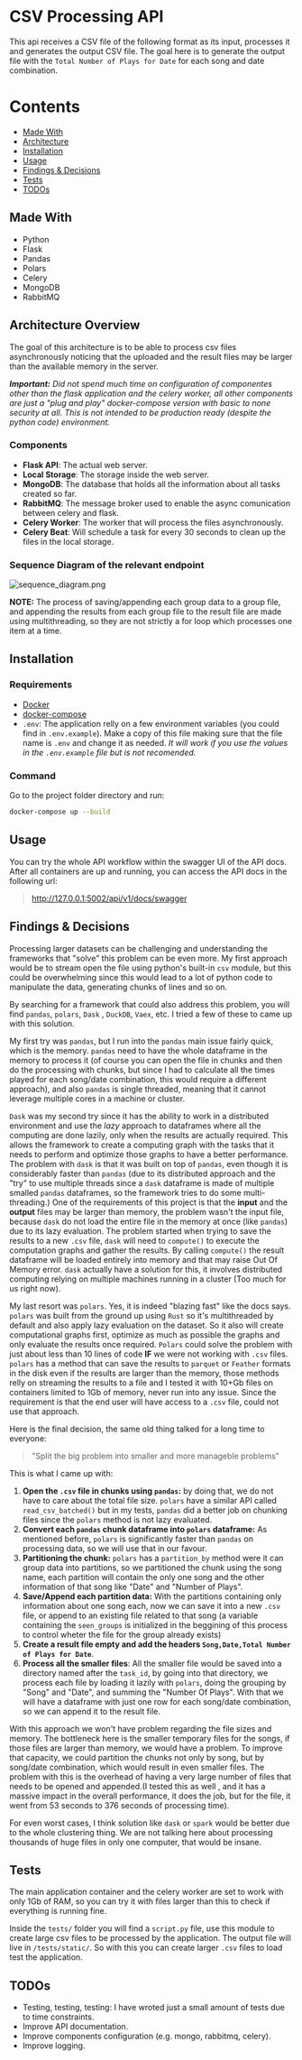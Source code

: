 # CSV Processing API

This api receives a CSV file of the following format as its input,
processes it and generates the output CSV file. The goal here is to generate the output file with the `Total Number of Plays for Date` for each song and date combination.

# Contents

- [Made With](#made-with)
- [Architecture](#architecture-overview)
- [Installation](#installation)
- [Usage](#usage)
- [Findings & Decisions](#findings--decisions)
- [Tests](#tests)
- [TODOs](#todos)


## Made With
- Python
- Flask
- Pandas
- Polars
- Celery
- MongoDB
- RabbitMQ

## Architecture Overview

The goal of this architecture is to be able to process csv files asynchronously noticing that the uploaded and the result files
may be larger than the available memory in the server.

_**Important:** Did not spend much time on configuration of componentes other than the flask application and the celery worker, all other components are just a "plug and play" docker-compose version with basic to none security at all. This is not intended to be production ready (despite the python code) environment._

### Components
- **Flask API**: The actual web server.
- **Local Storage**: The storage inside the web server.
- **MongoDB**: The database that holds all the information about all tasks created so far.
- **RabbitMQ**: The message broker used to enable the async comunication between celery and flask.
- **Celery Worker**: The worker that will process the files asynchronously.
- **Celery Beat**: Will schedule a task for every 30 seconds to clean up the files in the local storage.

### Sequence Diagram of the relevant endpoint
![sequence_diagram.png](docs/sequence_diagram.png)

**NOTE:** The process of saving/appending each group data to a group file,
and appending the results from each group file to the result file are made using multithreading,
so they are not strictly a for loop which processes one item at a time.

## Installation
### Requirements
- [Docker](https://docs.docker.com/get-docker/)
- [docker-compose](https://docs.docker.com/compose/install/)
- `.env`: The application relly on a few environment variables (you could find in `.env.example`).
Make a copy of this file making sure that the file name is `.env` and change it as needed. _It will
work if you use the values in the `.env.example` file but is not recomended._

### Command
Go to the project folder directory and run:
```bash
docker-compose up --build
```

## Usage
You can try the whole API workflow within the swagger UI of the API docs.
After all containers are up and running, you can access the API docs in the following url:
> http://127.0.0.1:5002/api/v1/docs/swagger


## Findings & Decisions
Processing larger datasets can be challenging and understanding the frameworks that "solve" this problem can be even more.
My first approach would be to stream open the file using python's built-in `csv` module, but this could be overwhelming since
this would lead to a lot of python code to manipulate the data, generating chunks of lines and so on.

By searching for a framework that could also address this problem, you will find `pandas`, `polars`, `Dask`
, `DuckDB`, `Vaex`, etc. I tried a few of these to came up with this solution.

My first try was `pandas`, but I run into the `pandas` main issue fairly quick, which is the memory.
`pandas` need to have the whole dataframe in the memory to process it
(of course you can open the file in chunks and then do the processing with chunks,
but since I had to calculate all the times played for each song/date combination,
this would require a different approach), and also `pandas` is single threaded, meaning that it
cannot leverage multiple cores in a machine or cluster.

`Dask` was my second try since it has the ability to work in a distributed environment and use the
_lazy_ approach to dataframes where all the computing are done lazily, only when the results are
actually required. This allows the framework to create a computing graph with the tasks that it
needs to perform and optimize those graphs to have a better performance. The problem with `dask`
is that it was built on top of `pandas`, even though it is considerably faster than `pandas`
(due to its distributed approach and the "try" to use multiple threads since a `dask` dataframe
is made of multiple smalled `pandas` dataframes, so the framework tries to do some multi-threading.)
One of the requirements of this project is that the **input** and the **output** files may be
larger than memory, the problem wasn't the input file, because `dask` do not load the entire
file in the memory at once (like `pandas`) due to its lazy evaluation. The problem started when
trying to save the results to a new `.csv` file, `dask` will need to `compute()` to execute the
computation graphs and gather the results. By calling `compute()` the result dataframe will be loaded
entirely into memory and that may raise Out Of Memory error. `dask` actually have a solution for this,
it involves distributed computing relying on multiple machines running in a cluster (Too much for us right now).

My last resort was `polars`. Yes, it is indeed "blazing fast" like the docs says. `polars` was built
from the ground up using `Rust` so it's multithreaded by default and also apply lazy evaluation on
the dataset. So it also will create computational graphs first, optimize as much as possible the graphs
and only evaluate the results once required. `Polars` could solve the problem with just about less than
10 lines of code **IF** we were not working with `.csv` files. `polars` has a method that can save the results
to `parquet` or `Feather` formats in the disk even if the results are larger than the memory, those methods
relly on streaming the results to a file and I tested it with 10+Gb files on containers limited
to 1Gb of memory, never run into any issue. Since the requirement is that the end user will have access
to a `.csv` file, could not use that approach.

Here is the final decision, the same old thing talked for a long time to everyone:
> "Split the big problem into smaller and more manageble problems"

This is what I came up with:
1. **Open the `.csv` file in chunks using `pandas`:** by doing that, we do not have to care about the
total file size. `polars` have a similar API called `read_csv_batched()` but in my tests, `pandas` did a better job on chunking files since the `polars` method is not lazy evaluated.
2. **Convert each `pandas` chunk dataframe into `polars` dataframe:** As mentioned before, `polars` is significantly faster than `pandas` on processing data, so we will use that in our favour.
3. **Partitioning the chunk:** `polars` has a `partition_by` method were it can group data into
partitions, so we partitioned the chunk using the song name, each partition will contain the only one song and the other information of that song like "Date" and "Number of Plays".
4. **Save/Append each partition data:** With the partitions containing only information about one song each,
now we can save it into a new `.csv` file, or append to an existing file related to that song (a variable containing the `seen_groups` is initialized in the beggining of this process to control wheter the file for the group already exists)
5. **Create a result file empty and add the headers `Song,Date,Total Number of Plays for Date`**.
6. **Process all the smaller files**: All the smaller file would be saved into a directory named after the `task_id`,
by going into that directory, we process each file by loading it lazily with `polars`, doing the grouping
by "Song" and "Date", and summing the "Number Of Plays". With that we will have a dataframe with just one row
for each song/date combination, so we can append it to the result file.

With this approach we won't have problem regarding the file sizes and memory. The bottleneck here is the
smaller temporary files for the songs, if those files are larger than memory, we would have a problem. To improve that capacity,
we could partition the chunks not only by song, but by song/date combination, which would result in even smaller
files. The problem with this is the overhead of having a very large number of files that needs to be opened and appended.(I tested this as well
, and it has a massive impact in the overall performance, it does the job, but for the file, it went
from 53 seconds to 376 seconds of processing time).

For even worst cases, I think solution like `dask` or `spark` would be better due to the whole clustering thing.
We are not talking here about processing thousands of huge files in only one computer,
that would be insane.


## Tests
The main application container and the celery worker are set to work with only 1Gb of RAM, so you can try it with files larger than this to check if everything is running fine.

Inside the `tests/` folder you will find a `script.py` file, use this module to create large csv files to be processed by the application. The output file will live in `/tests/static/`.
So with this you can create larger `.csv` files to load test the application.

## TODOs

- Testing, testing, testing: I have wroted just a small amount of tests due to time constraints.
- Improve API documentation.
- Improve components configuration (e.g. mongo, rabbitmq, celery).
- Improve logging.
